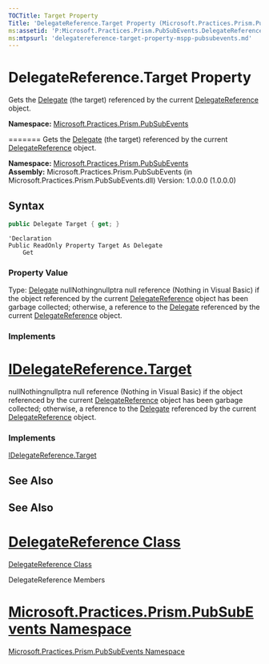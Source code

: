 ```yaml
---
TOCTitle: Target Property
Title: 'DelegateReference.Target Property (Microsoft.Practices.Prism.PubSubEvents)'
ms:assetid: 'P:Microsoft.Practices.Prism.PubSubEvents.DelegateReference.Target'
ms:mtpsurl: 'delegatereference-target-property-mspp-pubsubevents.md'
---
```



DelegateReference.Target Property
=====================================

Gets the [Delegate](http://msdn.microsoft.com/en-us/library/y22acf51) (the target) referenced by the current [DelegateReference](delegatereference-class-mspp-pubsubevents.md) object.

**Namespace:** [Microsoft.Practices.Prism.PubSubEvents](mspp-pubsubevents-namespace.md)

=======
Gets the [Delegate](http://msdn.microsoft.com/en-us/library/y22acf51) (the target) referenced by the current [DelegateReference](https://msdn.microsoft.com/library/microsoft.practices.prism.pubsubevents.delegatereference) object.

**Namespace:** [Microsoft.Practices.Prism.PubSubEvents](https://msdn.microsoft.com/library/microsoft.practices.prism.pubsubevents)
**Assembly:** Microsoft.Practices.Prism.PubSubEvents (in Microsoft.Practices.Prism.PubSubEvents.dll) Version: 1.0.0.0 (1.0.0.0)

## Syntax

```C#
public Delegate Target { get; }
```
 
```VB
'Declaration
Public ReadOnly Property Target As Delegate
	Get
``` 

### Property Value

Type: [Delegate](http://msdn.microsoft.com/en-us/library/y22acf51)
nullNothingnullptra null reference (Nothing in Visual Basic) if the object referenced by the current [DelegateReference](delegatereference-class-mspp-pubsubevents.md) object has been garbage collected; otherwise, a reference to the [Delegate](http://msdn.microsoft.com/en-us/library/y22acf51) referenced by the current [DelegateReference](delegatereference-class-mspp-pubsubevents.md) object.
### Implements

[IDelegateReference.Target](idelegatereference-target-property-mspp-pubsubevents.md)
=======
nullNothingnullptra null reference (Nothing in Visual Basic) if the object referenced by the current [DelegateReference](https://msdn.microsoft.com/library/microsoft.practices.prism.pubsubevents.delegatereference) object has been garbage collected; otherwise, a reference to the [Delegate](http://msdn.microsoft.com/en-us/library/y22acf51) referenced by the current [DelegateReference](https://msdn.microsoft.com/library/microsoft.practices.prism.pubsubevents.delegatereference) object.
### Implements

[IDelegateReference.Target](https://msdn.microsoft.com/library/microsoft.practices.prism.pubsubevents.idelegatereference.target)

See Also
--------

## See Also

[DelegateReference Class](delegatereference-class-mspp-pubsubevents.md)
=======
[DelegateReference Class](https://msdn.microsoft.com/library/microsoft.practices.prism.pubsubevents.delegatereference)

DelegateReference Members

[Microsoft.Practices.Prism.PubSubEvents Namespace](mspp-pubsubevents-namespace.md)
=======
[Microsoft.Practices.Prism.PubSubEvents Namespace](https://msdn.microsoft.com/library/microsoft.practices.prism.pubsubevents)
